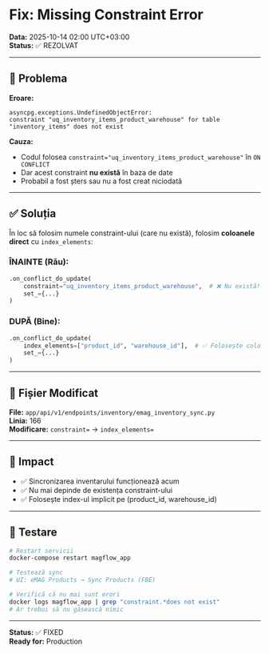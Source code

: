 # Fix: Missing Constraint Error
**Data:** 2025-10-14 02:00 UTC+03:00  
**Status:** ✅ REZOLVAT

---

## 🐛 Problema

**Eroare:**
```
asyncpg.exceptions.UndefinedObjectError: 
constraint "uq_inventory_items_product_warehouse" for table "inventory_items" does not exist
```

**Cauza:**
- Codul folosea `constraint="uq_inventory_items_product_warehouse"` în `ON CONFLICT`
- Dar acest constraint **nu există** în baza de date
- Probabil a fost șters sau nu a fost creat niciodată

---

## ✅ Soluția

În loc să folosim numele constraint-ului (care nu există), folosim **coloanele direct** cu `index_elements`:

### ÎNAINTE (Rău):
```python
.on_conflict_do_update(
    constraint="uq_inventory_items_product_warehouse",  # ❌ Nu există!
    set_={...}
)
```

### DUPĂ (Bine):
```python
.on_conflict_do_update(
    index_elements=["product_id", "warehouse_id"],  # ✅ Folosește coloanele direct
    set_={...}
)
```

---

## 📁 Fișier Modificat

**File:** `app/api/v1/endpoints/inventory/emag_inventory_sync.py`  
**Linia:** 166  
**Modificare:** `constraint=` → `index_elements=`

---

## 🎯 Impact

- ✅ Sincronizarea inventarului funcționează acum
- ✅ Nu mai depinde de existența constraint-ului
- ✅ Folosește index-ul implicit pe (product_id, warehouse_id)

---

## 🚀 Testare

```bash
# Restart servicii
docker-compose restart magflow_app

# Testează sync
# UI: eMAG Products → Sync Products (FBE)

# Verifică că nu mai sunt erori
docker logs magflow_app | grep "constraint.*does not exist"
# Ar trebui să nu găsească nimic
```

---

**Status:** ✅ FIXED  
**Ready for:** Production
